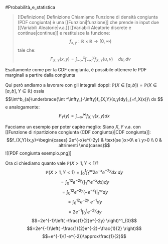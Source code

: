 #Probabilità_e_statistica 
>[!Definizione]  Definizione
>Chiamiamo Funzione di densità congiunta (PDF congiunta) è una [[Funzioni|funzione]] che prende in input due [[Variabili Aleatorie|v.a.]] [[Variabili Aleatorie discrete e continue|continue]] e restituisce la funzione:
>$$f_{x,y}:\mathbb{R}\times\mathbb{R}\to[0,\infty)$$
>tale che:
>$$F_{X,Y}(x,y)=\int^x_{-\infty}\int^y_{-\infty}f_{X,Y}(u,v)\quad du,dv$$

Esattamente come per la CDF congiunta, è possibile ottenere le PDF marginali a partire dalla congiunta

Qui però andiamo a lavorare con gli integrali doppi:
$\mathbb{P}(X\in[a,b])=\mathbb{P}(X\in[a,b],Y\in\mathbb{R})$
ossia
$$\int^b_{a}\underbrace{\int ^\infty_{-\infty}f_{X,Y}(x,y)dy}_{=f_X(x)}\ dx $$
e analogamente:
$$F_{Y}(y)=\int^\infty_{-\infty}f_{X,Y}(x,y)dx$$

Facciamo un esempio per poter capire meglio:
Siano $X,Y$ v.a. con [[Funzione di ripartizione congiunta (CDF congiunta)|CDF congiunta]]:
$$f_{X,Y}(x,y)=\begin{cases}
2e^{-x}e^{-2y} & \text{se }x>0\ e \ y>0 \\
0 & altrimenti
\end{cases}$$
![[PDF congiunta esempio.png]]

Ora ci chiediamo quanto vale $\mathbb{P}(X>1,Y<1)?$
$$\mathbb{P}(X>1,Y<1)=\int^1_{0}\int^\infty_{1}2e^{-x}e^{-2y}dx\ dy$$
$$=\int_{0}^12e^{-2y}\left( \int_{1}^\infty e^{-x}dx \right)dy$$
$$=\int_{0}^12e^{-2y}(-e^{-x})|^\infty_{1}dy$$
$$=\int_{0}^12e^{-2y}\ e^{-1}dy$$
$$=2e^{-1}\int_{0}^1e^{-2y}dy$$
$$=2e^{-1}\left( -\frac{1}{2}e^{-2y} \right)^1_{0}$$
$$=2e^{-1}\left( -\frac{1}{2}e^{-2}+\frac{1}{2} \right)$$
$$=e^{-1}(1-e^{-2})\approx\frac{1}{2}$$

